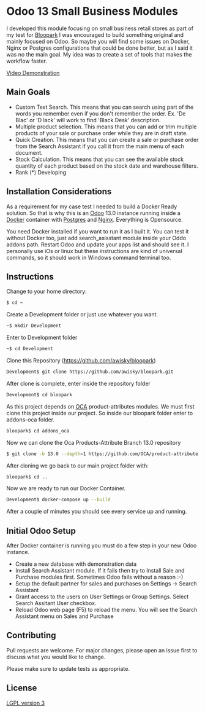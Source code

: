 # Odoo 13 Small Business Modules

I developed this module focusing on small business retail stores as part of my test for [Bloopark](https://bloopark.de/en_US/) I was encouraged to build something original and mainly focused on Odoo. So maybe you will find some issues on Docker, Nginx or Postgres configurations that could be done better, but as I said it was no the main goal. My idea was to create a set of tools that makes the workflow faster.

[Video Demonstration](https://youtu.be/cMHHdh0H7VA)

## Main Goals

- Custom Text Search. This means that you can search using part of the words you remember even if you don't remember the order. Ex. 'De Blac'  or 'D lack' will work to find 'Black Desk' description.
- Multiple product selection. This means that you can add or trim multiple products of your sale or purchase order while they are in draft state.
- Quick Creation. This means that you can create a sale or purchase order from the Search Assistant if you call it from the main menu of each document.
- Stock Calculation. This means that you can see the available stock quantity of each product based on the stock date and warehouse filters. 
- Rank (*) Developing

## Installation Considerations

As a requirement for my case test I needed to build a Docker Ready solution. 
So that is why this is an [Odoo](https://www.odoo.com/es_ES/) 13.0 instance running inside a [Docker](https://www.docker.com) container with [Postgres](https://www.postgresql.org) and [Nginx](https://www.nginx.com). 
Everything is Opensource.

You need Docker installed if you want to run it as I built it.
You can test it without Docker too, just add search_asisstant module inside your Oddo addons path. 
Restart Odoo and update your apps list and should see it. 
I personally use iOs or linux but these instructions are kind of universal commands, so it should work in Windows command terminal too.


## Instructions

Change to your home directory:
```bash
$ cd ~
```
Create a Development folder or just use whatever you want.
```bash
~$ mkdir Development
```
Enter to Development folder
```bash
~$ cd Development
```
Clone this Repository (https://github.com/awisky/bloopark)

```bash
Development$ git clone https://github.com/awisky/bloopark.git
```
After clone is complete, enter inside the repository folder
```bash
Development$ cd bloopark
```
As this project depends on [OCA](http://odoo-community.org/) product-attributes modules. We must first clone this project inside our project. So inside our bloopark folder enter to addons-oca folder.

```bash
bloopark$ cd addons_oca
```
Now we can clone the Oca Products-Attribute Branch 13.0 repository

```bash
$ git clone -b 13.0 --depth=1 https://github.com/OCA/product-attribute
```
After cloning we go back to our main project folder with:

```bash
bloopark$ cd ..
```

Now we are ready to run our Docker Container. 
```bash
Development$ docker-compose up --build
```
After a couple of minutes you should see every service up and running.

## Initial Odoo Setup

After Docker container is running you must do a few step in your new Odoo instance.

- Create a new database with demonstration data
- Install Search Assistant module. 
  If it fails then try to Install Sale and Purchase modules first. Sometimes Odoo fails without a reason :-)
- Setup the default partner for sales and purchases on Settings -> Search Assistant
- Grant access to the users on User Settings or Group Settings. Select Search Assitant User checkbox. 
- Reload Odoo web page (F5) to reload the menu. You will see the Search Assistant menu on Sales and Purchase

## Contributing
Pull requests are welcome. For major changes, please open an issue first to discuss what you would like to change.

Please make sure to update tests as appropriate.

## License
[LGPL version 3 ](http://www.gnu.org/licenses/lgpl-3.0.en.html)